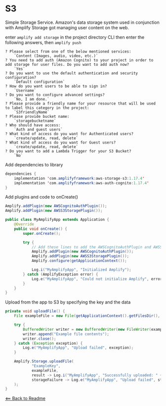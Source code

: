 # S3

Simple Storage Service. Amazon's data storage system used in conjunction with Amplify Storage got managing user content on the web.

enter `amplify add storage` in the project directory CLI then enter the following answers, then `amplify push`

```CLI
? Please select from one of the below mentioned services:
    `Content (Images, audio, video, etc.)`
? You need to add auth (Amazon Cognito) to your project in order to add storage for user files. Do you want to add auth now?
    `Yes`
? Do you want to use the default authentication and security configuration?
    `Default configuration`
? How do you want users to be able to sign in?
    `Username`
? Do you want to configure advanced settings?
    `No, I am done.`
? Please provide a friendly name for your resource that will be used to label this category in the project:
    `S3friendlyName`
? Please provide bucket name:
    `storagebucketname`
? Who should have access:
    `Auth and guest users`
? What kind of access do you want for Authenticated users?
    `create/update, read, delete`
? What kind of access do you want for Guest users?
    `create/update, read, delete`
? Do you want to add a Lambda Trigger for your S3 Bucket?
    `No`
```

Add dependencies to library

```java
dependencies {
    implementation 'com.amplifyframework:aws-storage-s3:1.17.4'
    implementation 'com.amplifyframework:aws-auth-cognito:1.17.4'
}
```

Add plugins and code to onCreate()

```java
Amplify.addPlugin(new AWSCognitoAuthPlugin());
Amplify.addPlugin(new AWSS3StoragePlugin());

public class MyAmplifyApp extends Application {
    @Override
    public void onCreate() {
        super.onCreate();

        try {
            // Add these lines to add the AWSCognitoAuthPlugin and AWSS3StoragePlugin plugins
            Amplify.addPlugin(new AWSCognitoAuthPlugin());
            Amplify.addPlugin(new AWSS3StoragePlugin());
            Amplify.configure(getApplicationContext());

            Log.i("MyAmplifyApp", "Initialized Amplify");
        } catch (AmplifyException error) {
            Log.e("MyAmplifyApp", "Could not initialize Amplify", error);
        }
    }
}
```

Upload from the app to S3 by specifying the key and the data

```java
private void uploadFile() {
    File exampleFile = new File(getApplicationContext().getFilesDir(), "ExampleKey");

    try {
        BufferedWriter writer = new BufferedWriter(new FileWriter(exampleFile));
        writer.append("Example file contents");
        writer.close();
    } catch (Exception exception) {
        Log.e("MyAmplifyApp", "Upload failed", exception);
    }

    Amplify.Storage.uploadFile(
            "ExampleKey",
            exampleFile,
            result -> Log.i("MyAmplifyApp", "Successfully uploaded: " + result.getKey()),
            storageFailure -> Log.e("MyAmplifyApp", "Upload failed", storageFailure)
    );
}
```

[<== Back to Readme](/README.md)
